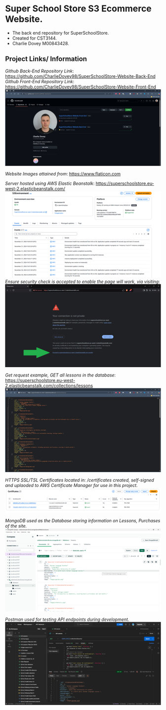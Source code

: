 # Super School Store S3 Ecommerce Website.  
- The back end repository for SuperSchoolStore.  
- Created for CST3144.  
- Charlie Dovey M00843428.  

## Project Links/ Information  

*Github Back-End Repository Link*: https://github.com/CharlieDovey98/SuperSchoolStore-Website-Back-End  
*Github Front-End Repository Link*: https://github.com/CharlieDovey98/SuperSchoolStore-Website-Front-End  
![SuperSchoolStore-Repositories](projectImages-backEnd/Github-Project-Repositories.png)  

*Website Images attained from*: https://www.flaticon.com  

*Server hosted using AWS Elastic Beanstalk*: https://superschoolstore.eu-west-2.elasticbeanstalk.com/  
![SuperSchoolStore-AWS-Environment](projectImages-backEnd/AWS-Environment.png)  
*Ensure security check is accepted to enable the page will work, via visiting*:  
![SuperSchoolStore-Navigation-Connection-Procedure](projectImages-backEnd/Navigation-Connection-Procedure.png)  

*Get request example, GET all lessons in the database*:  
https://superschoolstore.eu-west-2.elasticbeanstalk.com/collections/lessons  
![SuperSchoolStore-AWS-Route-Example](projectImages-backEnd/AWS-Route-Example.png)  

*HTTPS SSL/TSL Certificates located in: /certificates created, self-signed and uplaoded to AWS Certificate Manager for use in this project.*  
![SuperSchoolStore-ACM-Certificates](projectImages-backEnd/ACM-Certificates.png)  

*MongoDB used as the Database storing information on Lessons, Purchases of the site.*  
![SuperSchoolStore-MongoDB-Database](projectImages-backEnd/MongoDB-Database.png)  

*Postman used for testing API endpoints during development.*  
![SuperSchoolStore-Postman](projectImages-backEnd/Postman.png)  


